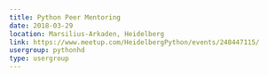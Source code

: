 ```yaml
---
title: Python Peer Mentoring
date: 2018-03-29
location: Marsilius-Arkaden, Heidelberg
link: https://www.meetup.com/HeidelbergPython/events/248447115/
usergroup: pythonhd
type: usergroup
---
```

